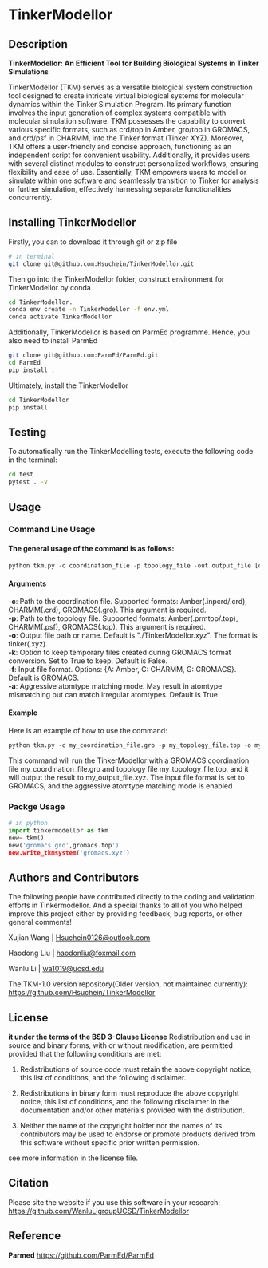 
# TinkerModellor


## Description

**TinkerModellor: An Efficient Tool for Building Biological Systems in Tinker Simulations**

TinkerModellor (TKM) serves as a versatile biological system construction tool designed to create intricate virtual biological systems for molecular dynamics within the Tinker Simulation Program. Its primary function involves the input generation of complex systems compatible with molecular simulation software. TKM possesses the capability to convert various specific formats, such as crd/top in Amber, gro/top in GROMACS, and crd/psf in CHARMM, into the Tinker format (Tinker XYZ). Moreover, TKM offers a user-friendly and concise approach, functioning as an independent script for convenient usability. Additionally, it provides users with several distinct modules to construct personalized workflows, ensuring flexibility and ease of use. Essentially, TKM empowers users to model or simulate within one software and seamlessly transition to Tinker for analysis or further simulation, effectively harnessing separate functionalities concurrently.


## Installing TinkerModellor

Firstly, you can to download it through git or zip file
``` sh
# in terminal
git clone git@github.com:Hsuchein/TinkerModellor.git
```
Then go into the TinkerModellor folder, construct environment for TinkerModellor by conda
``` sh
cd TinkerModellor.
conda env create -n TinkerModellor -f env.yml
conda activate TinkerModellor
```

Additionally, TinkerModellor is based on ParmEd programme. Hence, you also need to install ParmEd
``` sh
git clone git@github.com:ParmEd/ParmEd.git
cd ParmEd
pip install .
```
Ultimately, install the TinkerModellor
``` sh
cd TinkerModellor
pip install .
```

## Testing

To automatically run the TinkerModelling tests, execute the following code in the terminal:

``` sh
cd test
pytest . -v
```

## Usage

### Command Line Usage

#### The general usage of the command is as follows:
``` python
python tkm.py -c coordination_file -p topology_file -out output_file [options]
```

#### Arguments
**-c**: Path to the coordination file. Supported formats: Amber(.inpcrd/.crd), CHARMM(.crd), GROMACS(.gro). This argument is required.<br>
**-p**: Path to the topology file. Supported formats: Amber(.prmtop/.top), CHARMM(.psf), GROMACS(.top). This argument is required.<br>
**-o**: Output file path or name. Default is "./TinkerModellor.xyz". The format is tinker(.xyz).<br>
**-k**: Option to keep temporary files created during GROMACS format conversion. Set to True to keep. Default is False.<br>
**-f**: Input file format. Options: {A: Amber, C: CHARMM, G: GROMACS}. Default is GROMACS.<br>
**-a**: Aggressive atomtype matching mode. May result in atomtype mismatching but can match irregular atomtypes. Default is True.<br>

#### Example
Here is an example of how to use the command:
``` python
python tkm.py -c my_coordination_file.gro -p my_topology_file.top -o my_output_file.xyz -f G -a True
```
This command will run the TinkerModellor with a GROMACS coordination file my_coordination_file.gro and topology file my_topology_file.top, and it will output the result to my_output_file.xyz. The input file format is set to GROMACS, and the aggressive atomtype matching mode is enabled

### Packge Usage

``` python
# in python
import tinkermodellor as tkm
new= tkm()
new('gromacs.gro',gromacs.top')
new.write_tkmsystem('gromacs.xyz')
```

## Authors and Contributors

The following people have contributed directly to the coding and validation efforts in Tinkermodellor. And a special thanks to all of you who helped improve this project either by providing feedback, bug reports, or other general comments!

Xujian Wang |   <Hsuchein0126@outlook.com>

Haodong Liu |   <haodonliu@foxmail.com>

Wanlu Li    |   <wa1019@ucsd.edu>

The TKM-1.0 version repository(Older version, not maintained currently):
<https://github.com/Hsuchein/TinkerModellor>

## License

**it under the terms of the BSD 3-Clause License** Redistribution and use in source and binary forms, with or without modification, are permitted provided that the
following conditions are met:

1. Redistributions of source code must retain the above copyright notice, this list of conditions, and the following
disclaimer.

2. Redistributions in binary form must reproduce the above copyright notice, this list of conditions, and the following
disclaimer in the documentation and/or other materials provided with the distribution.

3. Neither the name of the copyright holder nor the names of its contributors may be used to endorse or promote
products derived from this software without specific prior written permission.

see more information in the license file.

## Citation

Please site the website if you use this software in your research:
<https://github.com/WanluLigroupUCSD/TinkerModellor>


## Reference

**Parmed**  <https://github.com/ParmEd/ParmEd>
